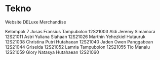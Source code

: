 # Tekno
Website DELuxe Merchandise

Kelompok 7
	Jusas Fransius Tampubolon 	12S21003
	Aldi Jeremy Simamora	12S21011
	Astri Yuliana Siahaan	12S21026
	Marthin Yehezkiel Hutauruk	12S21038
	Christina Putri Hutahaean	12S21040
	Jaden Owen Panggabean	12S21044
	Griselda	12S21052
	Lamria Tampubolon	12S21055
	Tio Manalu	12S21059
	Glory Natasya Hutahaean	12S21060
